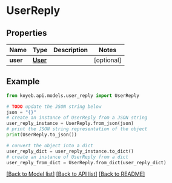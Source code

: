 # UserReply


## Properties

Name | Type | Description | Notes
------------ | ------------- | ------------- | -------------
**user** | [**User**](User.md) |  | [optional] 

## Example

```python
from koyeb.api.models.user_reply import UserReply

# TODO update the JSON string below
json = "{}"
# create an instance of UserReply from a JSON string
user_reply_instance = UserReply.from_json(json)
# print the JSON string representation of the object
print(UserReply.to_json())

# convert the object into a dict
user_reply_dict = user_reply_instance.to_dict()
# create an instance of UserReply from a dict
user_reply_from_dict = UserReply.from_dict(user_reply_dict)
```
[[Back to Model list]](../README.md#documentation-for-models) [[Back to API list]](../README.md#documentation-for-api-endpoints) [[Back to README]](../README.md)


